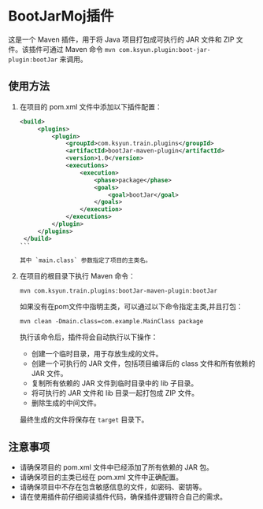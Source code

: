 # BootJarMoj插件

这是一个 Maven 插件，用于将 Java 项目打包成可执行的 JAR 文件和 ZIP 文件。该插件可通过 Maven 命令 `mvn com.ksyun.plugin:boot-jar-plugin:bootJar` 来调用。

## 使用方法

1. 在项目的 pom.xml 文件中添加以下插件配置：

   `````xml
   <build>
        <plugins>
            <plugin>
                <groupId>com.ksyun.train.plugins</groupId>
                <artifactId>bootJar-maven-plugin</artifactId>
                <version>1.0</version>
                <executions>
                    <execution>
                        <phase>package</phase>
                        <goals>
                            <goal>bootJar</goal>
                        </goals>
                    </execution>
                </executions>
            </plugin>
        </plugins>
    </build>
   ```

   其中 `main.class` 参数指定了项目的主类名。

2. 在项目的根目录下执行 Maven 命令：

   ````
   mvn com.ksyun.train.plugins:bootJar-maven-plugin:bootJar
   ````
   如果没有在pom文件中指明主类，可以通过以下命令指定主类,并且打包：
   ````
   mvn clean -Dmain.class=com.example.MainClass package
     ````
   执行该命令后，插件将会自动执行以下操作：

    - 创建一个临时目录，用于存放生成的文件。
    - 创建一个可执行的 JAR 文件，包括项目编译后的 class 文件和所有依赖的 JAR 文件。
    - 复制所有依赖的 JAR 文件到临时目录中的 lib 子目录。
    - 将可执行的 JAR 文件和 lib 目录一起打包成 ZIP 文件。
    - 删除生成的中间文件。

   最终生成的文件将保存在 `target` 目录下。

## 注意事项

- 请确保项目的 pom.xml 文件中已经添加了所有依赖的 JAR 包。
- 请确保项目的主类已经在 pom.xml 文件中正确配置。
- 请确保项目中不存在包含敏感信息的文件，如密码、密钥等。
- 请在使用插件前仔细阅读插件代码，确保插件逻辑符合自己的需求。